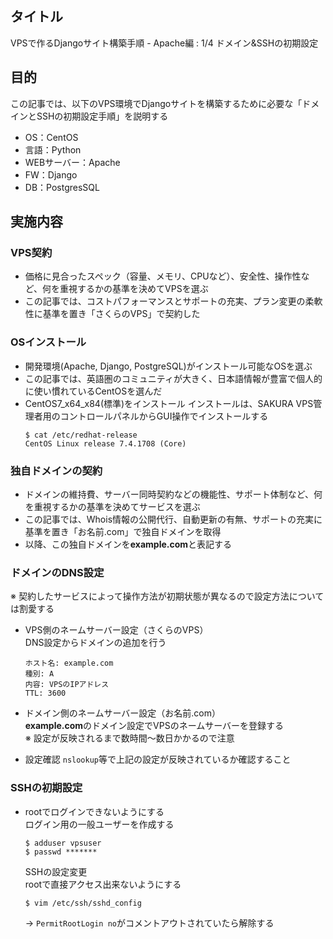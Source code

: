 ## タイトル
VPSで作るDjangoサイト構築手順 - Apache編 : 1/4 ドメイン&SSHの初期設定

## 目的
この記事では、以下のVPS環境でDjangoサイトを構築するために必要な「ドメインとSSHの初期設定手順」を説明する
- OS：CentOS
- 言語：Python
- WEBサーバー：Apache
- FW：Django
- DB：PostgresSQL

## 実施内容
### VPS契約
- 価格に見合ったスペック（容量、メモリ、CPUなど）、安全性、操作性など、何を重視するかの基準を決めてVPSを選ぶ
- この記事では、コストパフォーマンスとサポートの充実、プラン変更の柔軟性に基準を置き「さくらのVPS」で契約した

### OSインストール
- 開発環境(Apache, Django, PostgreSQL)がインストール可能なOSを選ぶ
- この記事では、英語圏のコミュニティが大きく、日本語情報が豊富で個人的に使い慣れているCentOSを選んだ
- CentOS7_x64_x84(標準)をインストール
インストールは、SAKURA VPS管理者用のコントロールパネルからGUI操作でインストールする
  ```
  $ cat /etc/redhat-release
  CentOS Linux release 7.4.1708 (Core)
  ```

### 独自ドメインの契約
- ドメインの維持費、サーバー同時契約などの機能性、サポート体制など、何を重視するかの基準を決めてサービスを選ぶ
- この記事では、Whois情報の公開代行、自動更新の有無、サポートの充実に基準を置き「お名前.com」で独自ドメインを取得
- 以降、この独自ドメインを**example.com**と表記する

### ドメインのDNS設定
※ 契約したサービスによって操作方法が初期状態が異なるので設定方法については割愛する
- VPS側のネームサーバー設定（さくらのVPS）<br>
  DNS設定からドメインの追加を行う
    ```
    ホスト名: example.com
    種別: A
    内容: VPSのIPアドレス
    TTL: 3600
    ```

- ドメイン側のネームサーバー設定（お名前.com）<br>
  **example.com**のドメイン設定でVPSのネームサーバーを登録する<br>
  ※ 設定が反映されるまで数時間〜数日かかるので注意

- 設定確認
`nslookup`等で上記の設定が反映されているか確認すること

### SSHの初期設定
- rootでログインできないようにする<br>
  ログイン用の一般ユーザーを作成する
  ```
  $ adduser vpsuser
  $ passwd *******
  ```

  SSHの設定変更<br>
  rootで直接アクセス出来ないようにする
  ```
  $ vim /etc/ssh/sshd_config
  ```
  → `PermitRootLogin no`がコメントアウトされていたら解除する

